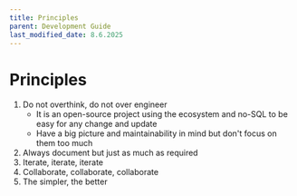 ```yaml
---
title: Principles
parent: Development Guide
last_modified_date: 8.6.2025
---
```


# Principles

1. Do not overthink, do not over engineer
    - It is an open-source project using the ecosystem and no-SQL to be easy for any change and update
    - Have a big picture and maintainability in mind but don't focus on them too much
1. Always document but just as much as required
1. Iterate, iterate, iterate
1. Collaborate, collaborate, collaborate
1. The simpler, the better